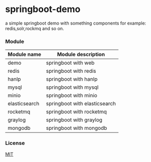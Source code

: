 # springboot-demo

a simple springboot demo with something components for example: redis,solr,rockmq and so on.


###  Module 

| Module name   | Module description    |
|---------------|-----------------------|
| demo          | springboot with web   |
| redis         | springboot with redis |
| hanlp         | springboot with hanlp |
| mysql         | springboot with mysql |
| minio         | springboot with minio |
| elasticsearch | springboot with elasticsearch |
| rocketmq      | springboot with rocketmq |
| graylog       | springboot with graylog |
| mongodb       | springboot with mongodb |


### License

[MIT](http://opensource.org/licenses/MIT)
